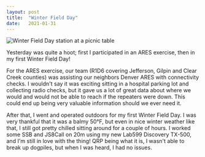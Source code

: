 ```yaml
---
layout: post
title:  "Winter Field Day"
date:   2021-01-31
---
```

![Winter Field Day station at a picnic table](https://1.bp.blogspot.com/-1ip-Uh7qE78/YEKwH50r9CI/AAAAAAABzjo/uzTYP-OJHlQQ-4J71qloguMAxJ2rVgWKwCLcBGAsYHQ/s320/PXL_20210130_225631851.jpg)

Yesterday was quite a hoot; first I participated in an ARES exercise, then in my first Winter Field
Day!

For the ARES exercise, our team (R1D6 covering Jefferson, Gilpin and Clear Creek counties)
was assisting our neighbors Denver ARES with connectivity checks. I wouldn't say it was exciting
sitting in a hospital parking lot and collecting radio checks, but it gave us a lot of great data
about where we would and would not be able to reach if the repeaters were down. This could end up
being very valuable information should we ever need it.

After that, I went and operated outdoors for my first Winter Field Day. I was very thankful that it
was a balmy 50°F, but even in nice winter weather like that, I still got pretty chilled sitting
around for a couple of hours. I worked some SSB and JS8Call on 20m using my new Lab599 Discovery
TX-500, and I'm still in love with the thing! QRP being what it is, I wasn't able to break up
dogpiles, but when I was heard, I had no issues.
